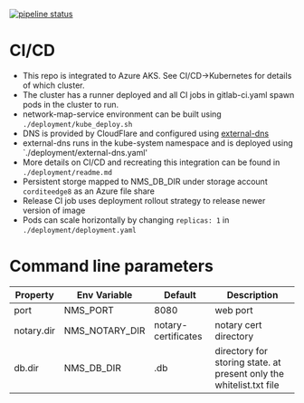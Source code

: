 [![pipeline status](https://gitlab.com/cordite/network-map-service/badges/master/pipeline.svg)](https://gitlab.com/cordite/network-map-service/commits/master)



# CI/CD
  + This repo is integrated to Azure AKS. See CI/CD->Kubernetes for details of which cluster.
  + The cluster has a runner deployed and all CI jobs in gitlab-ci.yaml spawn pods in the cluster to run.
  + network-map-service environment can be built using `./deployment/kube_deploy.sh`
  + DNS is provided by CloudFlare and configured using [external-dns](https://github.com/kubernetes-incubator/external-dns)
  + external-dns runs in the kube-system namespace and is deployed using `./deployment/external-dns.yaml'
  + More details on CI/CD and recreating this integration can be found in `./deployment/readme.md`
  + Persistent storge mapped to NMS_DB_DIR under storage account `corditeedge8` as an Azure file share
  + Release CI job uses deployment rollout strategy to release newer version of image
  + Pods can scale horizontally by changing `replicas: 1` in `./deployment/deployment.yaml`

# Command line parameters

| Property   | Env Variable   | Default             | Description           |
| ---------- | -------------- | ------------------- | --------------------- |
| port       | NMS_PORT       | 8080                | web port              |
| notary.dir | NMS_NOTARY_DIR | notary-certificates | notary cert directory |
| db.dir | NMS_DB_DIR | .db | directory for storing state. at present only the whitelist.txt file |

